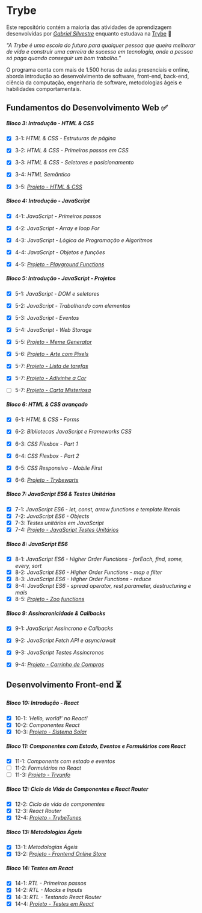 # Trybe

Este repositório contém a maioria das atividades de aprendizagem desenvolvidas por _[Gabriel Silvestre](https://www.linkedin.com/in/gabrielh-silvestre/)_ enquanto estudava na [Trybe](https://www.betrybe.com/) :rocket:

_"A Trybe é uma escola do futuro para qualquer pessoa que queira melhorar de vida e construir uma carreira de sucesso em tecnologia, onde a pessoa só paga quando conseguir um bom trabalho."_

O programa conta com mais de 1.500 horas de aulas presenciais e online, aborda introdução ao desenvolvimento de software, front-end, back-end, ciência da computação, engenharia de software, metodologias ágeis e habilidades comportamentais.

## Fundamentos do Desenvolvimento Web :white_check_mark:

##### Bloco 3: Introdução - HTML & CSS

- [x] 3-1: _HTML & CSS - Estruturas de página_
- [x] 3-2: _HTML & CSS - Primeiros passos em CSS_
- [x] 3-3: _HTML & CSS - Seletores e posicionamento_
- [x] 3-4: _HTML Semântico_
- [x] 3-5: _[Projeto - HTML & CSS](https://gabrielh-silvestre.github.io/)_


##### Bloco 4: Introdução - JavaScript
 
- [x] 4-1: _JavaScript - Primeiros passos_
- [x] 4-2: _JavaScript - Array e loop For_
- [x] 4-3: _JavaScript - Lógica de Programação e Algoritmos_
- [x] 4-4: _JavaScript - Objetos e funções_
- [x] 4-5: _[Projeto - Playground Functions](https://github.com/tryber/sd-016-b-project-playground-functions/pull/15)_


##### Bloco 5: Introdução - JavaScript - Projetos
 
- [x] 5-1: _JavaScript - DOM e seletores_
- [x] 5-2: _JavaScript - Trabalhando com elementos_
- [x] 5-3: _JavaScript - Eventos_
- [x] 5-4: _JavaScript - Web Storage_
- [x] 5-5: _[Projeto - Meme Generator](https://github.com/tryber/sd-016-b-project-meme-generator/pull/6)_
- [x] 5-6: _[Projeto - Arte com Pixels](https://gabrielh-silvestre.github.io/pixel_art/index.html)_
- [x] 5-7: _[Projeto - Lista de tarefas](https://gabrielh-silvestre.github.io/todo_list/index.html)_
- [x] 5-7: _[Projeto - Adivinhe a Cor](https://github.com/tryber/sd-016-b-project-color-guess/pull/4)_
- [ ] 5-7: _[Projeto - Carta Misteriosa]()_


##### Bloco 6: HTML & CSS avançado
 
- [X] 6-1: _HTML & CSS - Forms_
- [X] 6-2: _Bibliotecas JavaScript e Frameworks CSS_
- [X] 6-3: _CSS Flexbox - Part 1_
- [X] 6-4: _CSS Flexbox - Part 2_
- [X] 6-5: _CSS Responsivo - Mobile First_
- [X] 6-6: _[Projeto - Trybewarts](https://gabrielh-silvestre.github.io/trybewarts/index.html)_
 
 
##### Bloco 7: JavaScript ES6 & Testes Unitários
 
- [X] 7-1: _JavaScript ES6 - let, const, arrow functions e template literals_
- [X] 7-2: _JavaScript ES6 - Objects_
- [X] 7-3: _Testes unitários em JavaScript_
- [X] 7-4: _[Projeto - JavaScript Testes Unitários](https://github.com/tryber/sd-016-b-project-js-unit-tests/pull/20)_

##### Bloco 8: JavaScript ES6
 
- [X] 8-1: _JavaScript ES6 - Higher Order Functions - forEach, find, some, every, sort_
- [X] 8-2: _JavaScript ES6 - Higher Order Functions - map e filter_
- [X] 8-3: _JavaScript ES6 - Higher Order Functions - reduce_
- [X] 8-4: _JavaScript ES6 - spread operator, rest parameter, destructuring e mais_
- [X] 8-5: _[Projeto - Zoo functions](https://github.com/tryber/sd-016-b-project-zoo-functions/pull/8)_
 
##### Bloco 9: Assincronicidade & Callbacks
 
- [X] 9-1: _JavaScript Assíncrono e Callbacks_
- [X] 9-2: _JavaScript Fetch API e async/await_
- [X] 9-3: _JavaScript Testes Assíncronos_
- [X] 9-4: _[Projeto - Carrinho de Compras](https://gabrielh-silvestre.github.io/shopping_cart/index.html)_


## Desenvolvimento Front-end :hourglass_flowing_sand:
 
##### Bloco 10: Introdução - React
 
- [X] 10-1: _'Hello, world!' no React!_
- [X] 10-2: _Componentes React_
- [X] 10-3: _[Projeto - Sistema Solar](https://github.com/tryber/sd-016-b-project-solar-system/pull/3)_
 
##### Bloco 11: Componentes com Estado, Eventos e Formulários com React
 
- [X] 11-1: _Components com estado e eventos_
- [ ] 11-2: _Formulários no React_
- [ ] 11-3: _[Projeto - Tryunfo]()_
 
##### Bloco 12: Ciclo de Vida de Componentes e React Router
 
- [X] 12-2: _Ciclo de vida de componentes_
- [X] 12-3: _React Router_
- [X] 12-4: _[Projeto - TrybeTunes]()_
 
##### Bloco 13: Metodologias Ágeis
 
- [X] 13-1: _Metodologias Ágeis_
- [X] 13-2: _[Projeto - Frontend Online Store]()_
 
##### Bloco 14: Testes em React
 
- [X] 14-1: _RTL - Primeiros passos_
- [X] 14-2: _RTL - Mocks e Inputs_
- [X] 14-3: _RTL - Testando React Router_
- [X] 14-4: _[Projeto - Testes em React]()_
